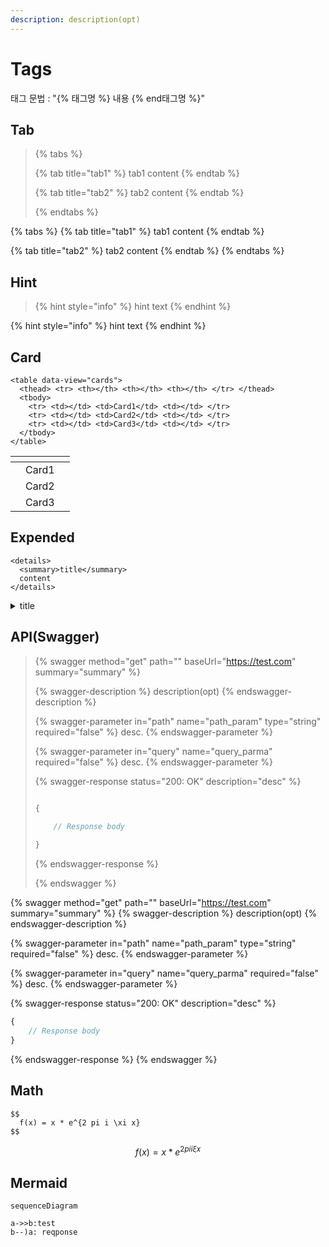 ```yaml
---
description: description(opt)
---
```


# Tags

태그 문법 : "\{% 태그명 %\} 내용 \{% end태그명 %\}"

## Tab

> \{% tabs %\}
>
> \{% tab title="tab1" %\} tab1 content \{% endtab %\}
>
> \{% tab title="tab2" %\} tab2 content \{% endtab %\}
>
> \{% endtabs %\}

{% tabs %}
{% tab title="tab1" %}
tab1 content
{% endtab %}

{% tab title="tab2" %}
tab2 content
{% endtab %}
{% endtabs %}

## Hint

> \{% hint style="info" %\} hint text \{% endhint %\}

{% hint style="info" %}
hint text
{% endhint %}

## Card

```
<table data-view="cards">
  <thead> <tr> <th></th> <th></th> <th></th> </tr> </thead>
  <tbody>
    <tr> <td></td> <td>Card1</td> <td></td> </tr>
    <tr> <td></td> <td>Card2</td> <td></td> </tr>
    <tr> <td></td> <td>Card3</td> <td></td> </tr>
  </tbody>
</table>
```

<table data-view="cards"><thead><tr><th></th><th></th><th></th></tr></thead><tbody><tr><td></td><td>Card1</td><td></td></tr><tr><td></td><td>Card2</td><td></td></tr><tr><td></td><td>Card3</td><td></td></tr></tbody></table>

## Expended

```
<details>
  <summary>title</summary>
  content
</details>
```

<details>

<summary>title</summary>

content

</details>

## API(Swagger)

> \{% swagger method="get" path="" baseUrl="https://test.com" summary="summary" %\}
>
> \{% swagger-description %\} description(opt) \{% endswagger-description %\}
>
> \{% swagger-parameter in="path" name="path\_param" type="string" required="false" %\} desc. \{% endswagger-parameter %\}
>
> \{% swagger-parameter in="query" name="query\_parma" required="false" %\} desc. \{% endswagger-parameter %\}
>
> \{% swagger-response status="200: OK" description="desc" %\}
>
> ```javascript
>
> {
>
>     // Response body
>     
> }
>
> ```
>
> \{% endswagger-response %\}
>
> \{% endswagger %\}

{% swagger method="get" path="" baseUrl="https://test.com" summary="summary" %}
{% swagger-description %}
description(opt)
{% endswagger-description %}

{% swagger-parameter in="path" name="path_param" type="string" required="false" %}
desc.
{% endswagger-parameter %}

{% swagger-parameter in="query" name="query_parma" required="false" %}
desc.
{% endswagger-parameter %}

{% swagger-response status="200: OK" description="desc" %}
```javascript
{
    // Response body
}
```
{% endswagger-response %}
{% endswagger %}

## Math

```
$$ 
  f(x) = x * e^{2 pi i \xi x} 
$$
```

$$f(x) = x * e^{2 pi i \xi x}$$

## Mermaid

```mermaid
sequenceDiagram

a->>b:test
b--)a: reqponse
```
